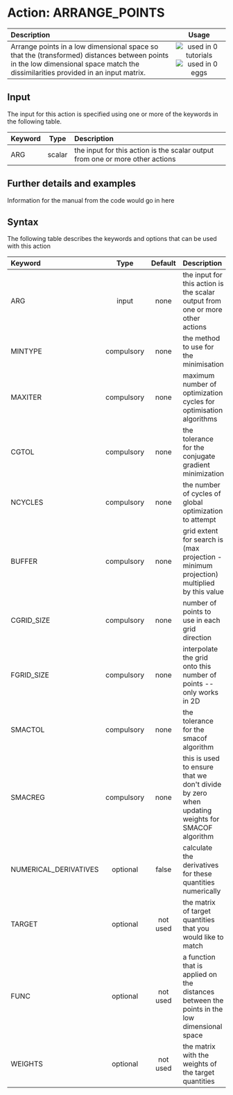 # Action: ARRANGE_POINTS

| Description    | Usage |
|:--------|:--------:|
| Arrange points in a low dimensional space so that the (transformed) distances between points in the low dimensional space match the dissimilarities provided in an input matrix. | ![used in 0 tutorials](https://img.shields.io/badge/tutorials-0-red.svg)![used in 0 eggs](https://img.shields.io/badge/nest-0-red.svg) | 

## Input

The input for this action is specified using one or more of the keywords in the following table.

| Keyword |  Type | Description |
|:--------|:------:|:-----------|
| ARG | scalar | the input for this action is the scalar output from one or more other actions |


## Further details and examples 
Information for the manual from the code would go in here 
## Syntax 
The following table describes the keywords and options that can be used with this action 

| Keyword | Type | Default | Description |
|:-------|:----:|:-------:|:-----------|
| ARG | input | none | the input for this action is the scalar output from one or more other actions |
| MINTYPE | compulsory | none |  the method to use for the minimisation |
| MAXITER | compulsory | none |  maximum number of optimization cycles for optimisation algorithms |
| CGTOL | compulsory | none |  the tolerance for the conjugate gradient minimization |
| NCYCLES | compulsory | none |  the number of cycles of global optimization to attempt |
| BUFFER | compulsory | none |  grid extent for search is (max projection - minimum projection) multiplied by this value |
| CGRID_SIZE | compulsory | none |  number of points to use in each grid direction |
| FGRID_SIZE | compulsory | none |  interpolate the grid onto this number of points -- only works in 2D |
| SMACTOL | compulsory | none |  the tolerance for the smacof algorithm |
| SMACREG | compulsory | none |  this is used to ensure that we don't divide by zero when updating weights for SMACOF algorithm |
| NUMERICAL_DERIVATIVES | optional | false |  calculate the derivatives for these quantities numerically |
| TARGET | optional | not used | the matrix of target quantities that you would like to match |
| FUNC | optional | not used | a function that is applied on the distances between the points in the low dimensional space |
| WEIGHTS | optional | not used | the matrix with the weights of the target quantities |
